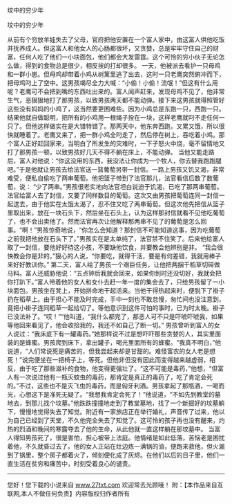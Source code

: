 坟中的穷少年

坟中的穷少年 

从前有个穷放羊娃失去了父母，官府把他安置在一个富人家中，由这富人供他吃饭并抚养成人。但这富人和他女人的心肠都很坏，又贪婪，总是牢牢守住自己的财富，任何人吃了他们一小块面包，他们都会大发雷霆。这个可怜的穷小伙子无论怎么做，得到的食物总是很少，相反挨的打却很多。 
一天，他被派去看护一只母鸡和一群小崽。但母鸡却带着小鸡从树篱里逃了出去，这时一只老鹰突然俯冲而下，把母鸡叼上了空中。这男孩竭尽全力大喊：“小偷！小偷！流氓！”但这有什么用呢？老鹰可不会把到嘴的东西吐出来的。富人闻声赶来，发现母鸡不见了，他非常生气，恶狠狠地打了那男孩，以致男孩两天都不能动弹。接下来这男孩就得照管好这些没有妈妈的小鸡了，这当然要更困难些。因为小鸡总是东跑一只，西跑一只。结果他就自做聪明，把所有的小鸡用一根绳子拴在一块，这样老鹰就叼不走任何一只了。但他这样做实在是大错特错了。那两天中，他东奔西跑，又累又饿，所以很快就睡着了。老鹰又来了，把一群小鸡全叼走了，然后停在树上，吞吃着小鸡。那个富人正好赶回家来，当明白了所发生的灾难时，一下子怒火中烧，毫不留情地又打了那男孩一顿，以致男孩好几天不得不躺在床上，不能动弹。 
当他又能走路后，富人对他说：“你这没用的东西，我没法让你成为一个牧人，你去替我跑跑腿吧。”于是他就让男孩去给法官送一篮葡萄另带一封信。一路上男孩又饥又渴，非常难受，便私自偷吃了两串葡萄。他把篮子带到了法官那儿，法官看信后数了数葡萄，说： 
“少了两串。”男孩很老实地向法官坦白说迫于饥渴，已吃了那两串葡萄。法官给富人去了封信，又要了同样数目的葡萄。这次又由男孩把葡萄连同一封信一起送去，由于他实在太饿太渴了，忍不住又吃了两串葡萄。但这次他先把信从篮子里取出来，放在一块石头下，然后坐在石头上，认为这样那封信就看不见他吃葡萄了，也不会出卖他了。然而法官再次让他解释那两串不见了的葡萄是怎么回事。“啊！”男孩惊奇地说，“你怎么会知道？那封信不可能知道这事，因为吃葡萄之前我把他放在石头下了。”男孩实在是太单纯了，法官禁不住笑了。后来他给富人取了一封信，要他好好待这小孩，不要缺他饮食，并要教会他辨别是非。 
“我会很快教会你是非的，”狠心的人说，“你要吃，就得干活，要是有何差错，我就用棒子来好好教训你。” 
第二天，富人给了男孩一个艰巨任务，让他把两捆干稻草切碎做马料。富人还威胁他说：“五点钟后我就会回来，如果你到时还没切好，我就会把你打趴下。”富人带着他的女人和女仆去赶一年一度的集会去了，只给男孩留了一小块面包。男孩坐在凳上，开始拼命地干起活来。当他干得热起来时，便脱下了褂子扔在稻草上。由于担心不能及时完成，手中一刻也不敢怠慢，匆忙间也没注意到，竟把小褂子连同稻草一起给切了。等他意识到这件可怕的事时，已为时太晚。褂子已没法补了。“哎！”“他叫道，“我什么都完了，那恶人可不只是吓唬吓唬我，如果等他回来看见了，他会收拾我的，我还不如自己了断一切。” 
男孩曾听到富人的女人说过：“我床底下有一罐毒药。”她那样说不过是想吓吓那些贪婪的人，其实里面装的是蜂蜜。男孩爬到床下，拿出罐子，喝光里面所有的蜂蜜。“我真不明白，”他说道，“人们常说死是痛苦的，但我尝起来却是甘甜的。难怪富农的女人老是想死！”说完便坐在一把椅子上，等死。但他非但没有因此而变得越来越虚弱，相反，由于吃了那些滋补的食物，他变得更强壮了。“这不可能是毒药，”他想，“但富人有一次说过他有一瓶灭蚊虫的毒药，那肯定是真正的毒药了，吃了肯定会死的。”不过，这些也不是灭飞虫的毒药，而是匈牙利酒。男孩拿起了那瓶酒，一喝而光，心想这下是准死无疑了。“我想我肯定会死了！”他说道，“不如先到教堂的墓地去，到那儿找个坟墓。”他跌跌撞撞地走到了教堂墓地，找了一个新掘好的坟墓躺下，慢慢地觉得失去了知觉。附近有一家旅店正在举行婚礼，声音传了过来，他以为自己已经到了天堂，不久他完全失去了知觉了。这可怜的孩子再也没有醒来，灼热的烈酒和晚间的寒露夺去了他的生命，从此他就一直这样躺在那坟墓中。 
当富人得知男孩死了，很是害怕，担心被带上法庭。他情绪是如此低落，苦恼老是困扰着他，不久就昏过去了。他的女人正站在灶边炼一满锅的油，便跑来救他，但火漏到了锅里，整个房子都着火了，倾刻便化成了灰烬。在他们以后的日子里，他们一直生活在贫穷和痛苦中，时刻受着良心的谴责。 

                  
--------------------
您好！您下载的小说来自 www.27txt.com 欢迎常去光顾哦！
附：【本作品来自互联网,本人不做任何负责】内容版权归作者所有